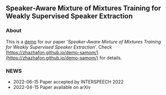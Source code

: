 
## Speaker-Aware Mixture of Mixtures Training for Weakly Supervised Speaker Extraction

### About

This is a [demo](https://zhazhafon.github.io/demo-samom/) for our paper '_Speaker-Aware Mixture of Mixtures Training for Weakly Supervised Speaker Extraction_'. Check [https://zhazhafon.github.io/demo-samom/](https://zhazhafon.github.io/demo-samom/) for details.

### NEWS

* 2022-06-15 Paper accepted by INTERSPEECH 2022  
* 2022-04-15 Paper available on arXiv